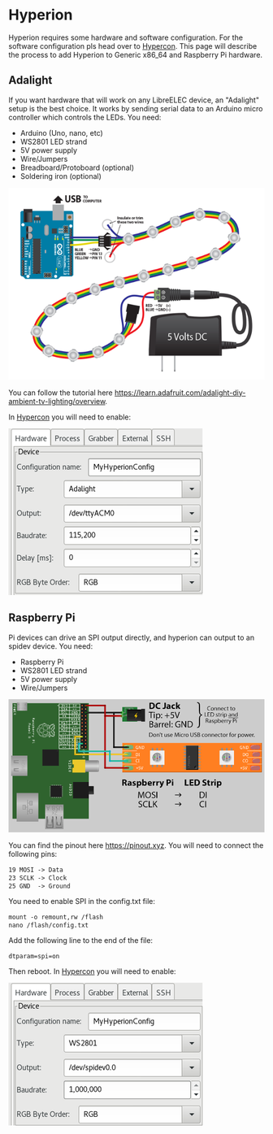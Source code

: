 # Hyperion

Hyperion requires some hardware and software configuration. For the software configuration pls head over to [Hypercon](hypercon.md). This page will describe the process to add Hyperion to Generic x86_64 and Raspberry Pi hardware.

## Adalight

If you want hardware that will work on any LibreELEC device, an "Adalight" setup is the best choice. It works by sending serial data to an Arduino micro controller which controls the LEDs. You need:

* Arduino (Uno, nano, etc)
* WS2801 LED strand
* 5V power supply
* Wire/Jumpers
* Breadboard/Protoboard (optional)
* Soldering iron (optional)

![Adalight wiring](hyperion-adalight.png)

You can follow the tutorial here https://learn.adafruit.com/adalight-diy-ambient-tv-lighting/overview.

In [Hypercon](hypercon.md) you will need to enable:

![Hypercon configuration Adalight](hyperion-config-adalight.png)

## Raspberry Pi

Pi devices can drive an SPI output directly, and hyperion can output to an spidev device. You need:

* Raspberry Pi
* WS2801 LED strand
* 5V power supply
* Wire/Jumpers

![Raspberry Pi wiring](hyperion-rpi.png)

You can find the pinout here https://pinout.xyz. You will need to connect the following pins:

```
19 MOSI -> Data
23 SCLK -> Clock
25 GND  -> Ground
```

You need to enable SPI in the config.txt file:

```
mount -o remount,rw /flash
nano /flash/config.txt
```

Add the following line to the end of the file:

```
dtparam=spi=on
```

Then reboot. In [Hypercon](hypercon.md) you will need to enable:

![Hypercon configuration Raspberry Pi](hyperion-config-rpi.png)
